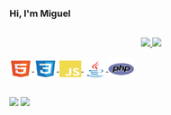 <h3>Hi, I'm Miguel</h3>

<br>

<div align="center">
  <a href="https://github.com/MiguelSilvaTeixeira">
  <img height="180em" src="https://github-readme-stats.vercel.app/api?username=MiguelSilvaTeixeira&theme=cobalt&show_icons=true)](https://github.com/MiguelSilvaTeixeira/github-readme-stats"/>
  <img height="180em" src="https://github-readme-stats.vercel.app/api/top-langs/?username=MiguelSilvaTeixeira&theme=cobalt&layout=compact&langs_count=7"/>
</div>
  
<div style="display: inline_block"><br>
  <img align="center" alt="HTML" height="30" width="40" src="https://raw.githubusercontent.com/devicons/devicon/master/icons/html5/html5-original.svg">
  <img align="center" alt="CSS" height="30" width="40" src="https://raw.githubusercontent.com/devicons/devicon/master/icons/css3/css3-original.svg">
  <img align="center" alt="Js" height="30" width="40" src="https://raw.githubusercontent.com/devicons/devicon/master/icons/javascript/javascript-plain.svg">  
  <img align="center" alt="Java" height="30" width="40" src="https://github.com/devicons/devicon/blob/master/icons/java/java-original.svg">
  <img align="center" alt="Php" height="40" width="45" src="https://github.com/devicons/devicon/blob/master/icons/php/php-original.svg"> 
</div>
  
  ##
 
<div> 
  <a href="https://br.linkedin.com/in/miguelsilvateixeira/" target="_blank"><img src="https://img.shields.io/badge/-LinkedIn-%230077B5?style=for-the-badge&logo=linkedin&logoColor=white" target="_blank"></a> 
  <a href = "mailto: teixeira.miguel.trabalho@gmail.com"><img src="https://img.shields.io/badge/-Gmail-%23333?style=for-the-badge&logo=gmail&logoColor=white" target="_blank"></a>
</div>

<!--
**MiguelSilvaTeixeira/MiguelSilvaTeixeira** is a ✨ _special_ ✨ repository because its `README.md` (this file) appears on your GitHub profile.

-->
